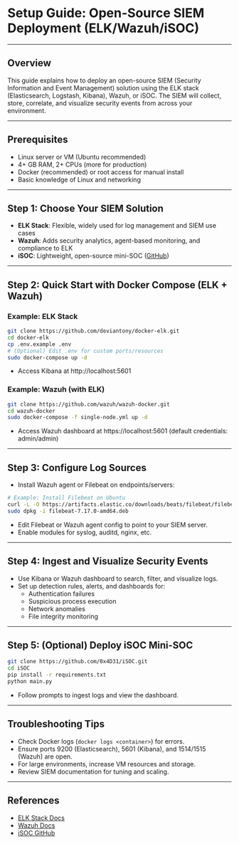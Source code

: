 # Setup Guide: Open-Source SIEM Deployment (ELK/Wazuh/iSOC)

---

## Overview
This guide explains how to deploy an open-source SIEM (Security Information and Event Management) solution using the ELK stack (Elasticsearch, Logstash, Kibana), Wazuh, or iSOC. The SIEM will collect, store, correlate, and visualize security events from across your environment.

---

## Prerequisites
- Linux server or VM (Ubuntu recommended)
- 4+ GB RAM, 2+ CPUs (more for production)
- Docker (recommended) or root access for manual install
- Basic knowledge of Linux and networking

---

## Step 1: Choose Your SIEM Solution
- **ELK Stack**: Flexible, widely used for log management and SIEM use cases
- **Wazuh**: Adds security analytics, agent-based monitoring, and compliance to ELK
- **iSOC**: Lightweight, open-source mini-SOC ([GitHub](https://github.com/0x4D31/iSOC))

---

## Step 2: Quick Start with Docker Compose (ELK + Wazuh)

### Example: ELK Stack
```bash
git clone https://github.com/deviantony/docker-elk.git
cd docker-elk
cp .env.example .env
# (Optional) Edit .env for custom ports/resources
sudo docker-compose up -d
```
- Access Kibana at http://localhost:5601

### Example: Wazuh (with ELK)
```bash
git clone https://github.com/wazuh/wazuh-docker.git
cd wazuh-docker
sudo docker-compose -f single-node.yml up -d
```
- Access Wazuh dashboard at https://localhost:5601 (default credentials: admin/admin)

---

## Step 3: Configure Log Sources
- Install Wazuh agent or Filebeat on endpoints/servers:
```bash
# Example: Install Filebeat on Ubuntu
curl -L -O https://artifacts.elastic.co/downloads/beats/filebeat/filebeat-7.17.0-amd64.deb
sudo dpkg -i filebeat-7.17.0-amd64.deb
```
- Edit Filebeat or Wazuh agent config to point to your SIEM server.
- Enable modules for syslog, auditd, nginx, etc.

---

## Step 4: Ingest and Visualize Security Events
- Use Kibana or Wazuh dashboard to search, filter, and visualize logs.
- Set up detection rules, alerts, and dashboards for:
  - Authentication failures
  - Suspicious process execution
  - Network anomalies
  - File integrity monitoring

---

## Step 5: (Optional) Deploy iSOC Mini-SOC
```bash
git clone https://github.com/0x4D31/iSOC.git
cd iSOC
pip install -r requirements.txt
python main.py
```
- Follow prompts to ingest logs and view the dashboard.

---

## Troubleshooting Tips
- Check Docker logs (`docker logs <container>`) for errors.
- Ensure ports 9200 (Elasticsearch), 5601 (Kibana), and 1514/1515 (Wazuh) are open.
- For large environments, increase VM resources and storage.
- Review SIEM documentation for tuning and scaling.

---

## References
- [ELK Stack Docs](https://www.elastic.co/what-is/elk-stack)
- [Wazuh Docs](https://documentation.wazuh.com/)
- [iSOC GitHub](https://github.com/0x4D31/iSOC) 